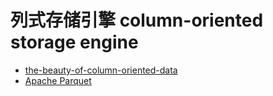 # 列式存储引擎 column-oriented storage engine

- [the-beauty-of-column-oriented-data](https://towardsdatascience.com/the-beauty-of-column-oriented-data-2945c0c9f560)
- [Apache Parquet](https://parquet.apache.org/)